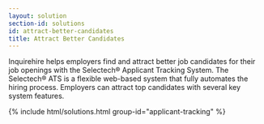 ```yaml
---
layout: solution
section-id: solutions
id: attract-better-candidates
title: Attract Better Candidates
---
```


Inquirehire helps employers find and attract better job candidates for their job openings with the Selectech® Applicant Tracking System. The Selectech® ATS is a flexible web-based system that fully automates the hiring process. Employers can attract top candidates with several key system features.

{% include html/solutions.html group-id="applicant-tracking" %}
